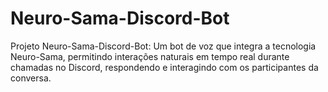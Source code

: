 # Neuro-Sama-Discord-Bot
 Projeto Neuro-Sama-Discord-Bot: Um bot de voz que integra a tecnologia Neuro-Sama, permitindo interações naturais em tempo real durante chamadas no Discord, respondendo e interagindo com os participantes da conversa.
